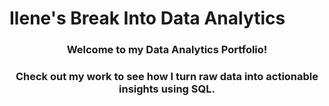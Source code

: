 # Ilene's Break Into Data Analytics

### <center> Welcome to my Data Analytics Portfolio! <center>
### <center> Check out my work to see how I turn raw data into actionable insights using SQL. <center>